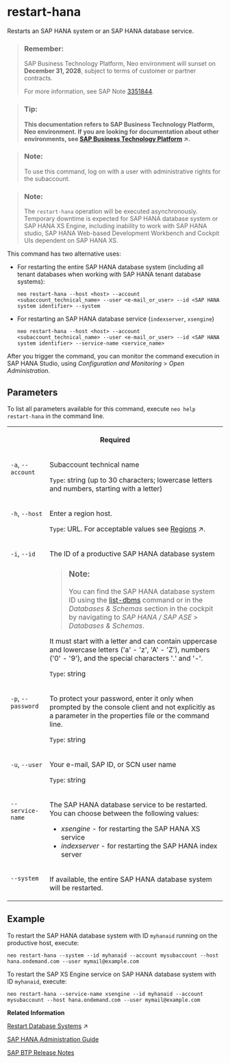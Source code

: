 <!-- loio6b5dea07d9fe42b5b8e355f33a208bb0 -->

# restart-hana

Restarts an SAP HANA system or an SAP HANA database service.



> ### Remember:  
> SAP Business Technology Platform, Neo environment will sunset on **December 31, 2028**, subject to terms of customer or partner contracts.
> 
> For more information, see SAP Note [3351844](https://me.sap.com/notes/3351844).

> ### Tip:  
> **This documentation refers to SAP Business Technology Platform, Neo environment. If you are looking for documentation about other environments, see [SAP Business Technology Platform](https://help.sap.com/viewer/65de2977205c403bbc107264b8eccf4b/Cloud/en-US/6a2c1ab5a31b4ed9a2ce17a5329e1dd8.html "SAP Business Technology Platform (SAP BTP) is an integrated offering comprised of the following technology portfolios: application development; process automation; integration; data, analytics, and enterprise planning; artificial intelligence. The platform offers users the ability to turn data into business value, compose end-to-end business processes, connect entire IT landscapes, and personalize, build and extend SAP applications. This reduces the overall total cost of ownership maintaining SAP landscapes and third-party software across end-to-end business processes.") :arrow_upper_right:.**



> ### Note:  
> To use this command, log on with a user with administrative rights for the subaccount.

> ### Note:  
> The `restart-hana` operation will be executed asynchronously. Temporary downtime is expected for SAP HANA database system or SAP HANA XS Engine, including inability to work with SAP HANA studio, SAP HANA Web-based Development Workbench and Cockpit UIs dependent on SAP HANA XS.

This command has two alternative uses:

-   For restarting the entire SAP HANA database system \(including all tenant databases when working with SAP HANA tenant database systems\):

    ```
    neo restart-hana --host <host> --account <subaccount_technical_name> --user <e-mail_or_user> --id <SAP HANA system identifier> --system
    ```

-   For restarting an SAP HANA database service \(`indexserver`, `xsengine`\)

    ```
    neo restart-hana --host <host> --account <subaccount_technical_name> --user <e-mail_or_user> --id <SAP HANA system identifier> --service-name <service_name>
    ```


After you trigger the command, you can monitor the command execution in SAP HANA Studio, using *Configuration and Monitoring* \> *Open Administration*.



## Parameters



To list all parameters available for this command, execute `neo help restart-hana` in the command line.


<table>
<tr>
<th valign="top" colspan="2">

Required

</th>
</tr>
<tr>
<td valign="top">

`-a`, `--account`

</td>
<td valign="top">

Subaccount technical name

`Type`: string \(up to 30 characters; lowercase letters and numbers, starting with a letter\)

</td>
</tr>
<tr>
<td valign="top">

`-h`, `--host`

</td>
<td valign="top">

Enter a region host.

`Type`: URL. For acceptable values see [Regions](https://help.sap.com/viewer/65de2977205c403bbc107264b8eccf4b/Cloud/en-US/350356d1dc314d3199dca15bd2ab9b0e.html "You can deploy applications in different regions. Each region represents a geographical location (for example, Europe, US East) where applications, data, or services are hosted.") :arrow_upper_right:.

</td>
</tr>
<tr>
<td valign="top">

`-i`, `--id`

</td>
<td valign="top">

The ID of a productive SAP HANA database system

> ### Note:  
> You can find the SAP HANA database system ID using the [list-dbms](list-dbms-1ea1771.md) command or in the *Databases & Schemas* section in the cockpit by navigating to *SAP HANA / SAP ASE* \> *Databases & Schemas*.

It must start with a letter and can contain uppercase and lowercase letters \('a' - 'z', 'A' - 'Z'\), numbers \('0' - '9'\), and the special characters '.' and '-'.

`Type`: string

</td>
</tr>
<tr>
<td valign="top">

`-p`, `--password`

</td>
<td valign="top">

To protect your password, enter it only when prompted by the console client and not explicitly as a parameter in the properties file or the command line.

`Type`: string

</td>
</tr>
<tr>
<td valign="top">

`-u`, `--user`

</td>
<td valign="top">

Your e-mail, SAP ID, or SCN user name

`Type`: string

</td>
</tr>
<tr>
<td valign="top">

`--service-name`

</td>
<td valign="top">

The SAP HANA database service to be restarted. You can choose between the following values:

-   *xsengine* - for restarting the SAP HANA XS service
-   *indexserver* - for restarting the SAP HANA index server



</td>
</tr>
<tr>
<td valign="top">

`--system`

</td>
<td valign="top">

If available, the entire SAP HANA database system will be restarted.

</td>
</tr>
</table>



## Example

To restart the SAP HANA database system with ID `myhanaid` running on the productive host, execute:

```
neo restart-hana --system --id myhanaid --account mysubaccount --host hana.ondemand.com --user mymail@example.com
```

To restart the SAP XS Engine service on SAP HANA database system with ID `myhanaid`, execute:

```
neo restart-hana --service-name xsengine --id myhanaid --account mysubaccount --host hana.ondemand.com --user mymail@example.com
```

**Related Information**  


[Restart Database Systems](https://help.sap.com/viewer/3fa880aa54b74110ae99ad01503fcd60/Cloud/en-US/10a8b11bdd9c4a84a26e00ec98b54e97.html "Restart your database systems in the Neo environment using the SAP BTP cockpit.") :arrow_upper_right:

[SAP HANA Administration Guide](https://help.sap.com/viewer/6b94445c94ae495c83a19646e7c3fd56/1.0.12/en-US)

[SAP BTP Release Notes](http://scn.sap.com/docs/DOC-28833)

